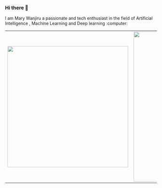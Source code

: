 ### Hi there 👋
<p>
I am Mary Wanjiru a passionate and tech enthusiast in the field of Artificial Intelligence , Machine Learning and  Deep learning :computer:

</p>
<center>
<table>
  <tr>
      <td><img width="400px" align="left" src="https://github-readme-stats.vercel.app/api/top-langs/?username=wanjirunjogu&hide=html&layout=compact" /></td>
      <td><img width="495px" align="left" src="https://github-readme-stats.vercel.app/api?username=wanjirunjogu&theme=default" /></td>
  </tr>   
</table>
</center>
